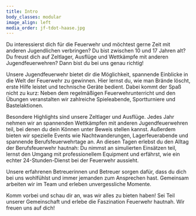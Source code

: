 ```yaml
---
title: Intro
body_classes: modular
image_align: left
media_order: jf-tdot-haase.jpg
---
```


Du interessierst dich für die Feuerwehr und möchtest gerne Zeit mit anderen Jugendlichen verbringen? Du bist zwischen 10 und 17 Jahren alt? Du freust dich auf Zeltlager, Ausflüge und Wettkämpfe mit anderen Jugendfeuerwehren? Dann bist du bei uns genau richtig!

Unsere Jugendfeuerwehr bietet dir die Möglichkeit, spannende Einblicke in die Welt der Feuerwehr zu gewinnen. Hier lernst du, wie man Brände löscht, erste Hilfe leistet und technische Geräte bedient. Dabei kommt der Spaß nicht zu kurz: Neben dem regelmäßigen Feuerwehrunterricht und den Übungen veranstalten wir zahlreiche Spieleabende, Sportturniere und Bastelaktionen.

Besondere Highlights sind unsere Zeltlager und Ausflüge. Jedes Jahr nehmen wir an spannenden Wettkämpfen mit anderen Jugendfeuerwehren teil, bei denen du dein Können unter Beweis stellen kannst. Außerdem bieten wir spezielle Events wie Nachtwanderungen, Lagerfeuerabende und spannende Berufsfeuerwehrtage an. An diesen Tagen erlebst du den Alltag der Berufsfeuerwehr hautnah: Du nimmst an simulierten Einsätzen teil, lernst den Umgang mit professionellem Equipment und erfährst, wie ein echter 24-Stunden-Dienst bei der Feuerwehr aussieht.

Unsere erfahrenen Betreuerinnen und Betreuer sorgen dafür, dass du dich bei uns wohlfühlst und immer jemanden zum Ansprechen hast. Gemeinsam arbeiten wir im Team und erleben unvergessliche Momente.

Komm vorbei und schau dir an, was wir alles zu bieten haben! Sei Teil unserer Gemeinschaft und erlebe die Faszination Feuerwehr hautnah. Wir freuen uns auf dich!